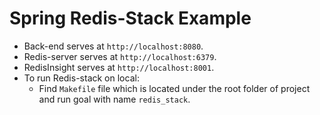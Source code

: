 # Spring Redis-Stack Example

- Back-end serves at `http://localhost:8080`.
- Redis-server serves at `http://localhost:6379`.
- RedisInsight serves at `http://localhost:8001`.
- To run Redis-stack on local:
    - Find `Makefile` file which is located under the root folder of project and run goal with name `redis_stack`.


